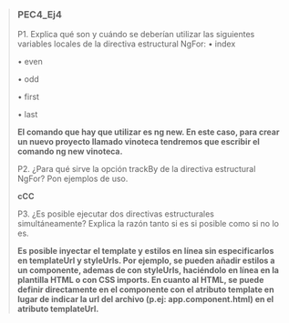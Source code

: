 > ### PEC4_Ej4
>
> P1. Explica qué son y cuándo se deberían utilizar las siguientes variables locales de la directiva estructural NgFor:
> • index
>
> • even
>
> • odd
>
> • first
>
> • last
>
> **El comando que hay que utilizar es ng new. En este caso, para crear un nuevo proyecto llamado vinoteca tendremos que escribir el comando ng new vinoteca.**
>
> P2. ¿Para qué sirve la opción trackBy de la directiva estructural NgFor? Pon ejemplos de uso.
>
> **cCC**
>
> P3. ¿Es posible ejecutar dos directivas estructurales simultáneamente? Explica la razón tanto si es si posible como si no lo es.
>
> **Es posible inyectar el template y estilos en línea sin especificarlos en templateUrl y styleUrls. Por ejemplo, se pueden añadir estilos a un componente, ademas de con styleUrls, haciéndolo en línea en la plantilla HTML o con CSS imports. En cuanto al HTML, se puede definir directamente en el componente con el atributo template en lugar de indicar la url del archivo (p.ej: app.component.html) en el atributo templateUrl.**